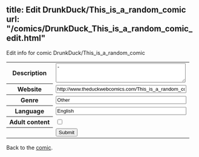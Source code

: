 title: Edit DrunkDuck/This_is_a_random_comic
url: "/comics/DrunkDuck_This_is_a_random_comic_edit.html"
---
Edit info for comic DrunkDuck/This_is_a_random_comic

<form name="comic" action="http://gaepostmail.appspot.com/comic/" method="post">
<table class="comicinfo">
<tr>
<th>Description</th><td><textarea name="description" cols="40" rows="3">-</textarea></td>
</tr>
<tr>
<th>Website</th><td><input type="text" name="url" value="http://www.theduckwebcomics.com/This_is_a_random_comic/" size="40"/></td>
</tr>
<tr>
<th>Genre</th><td><input type="text" name="genre" value="Other" size="40"/></td>
</tr>
<tr>
<th>Language</th><td><input type="text" name="language" value="English" size="40"/></td>
</tr>
<tr>
<th>Adult content</th><td><input type="checkbox" name="adult" value="adult" /></td>
</tr>
<tr>
<th></th><td>
<input type="hidden" name="comic" value="DrunkDuck_This_is_a_random_comic" />
<input type="submit" name="submit" value="Submit" />
</td>
</tr>
</table>
</form>

Back to the [comic](DrunkDuck_This_is_a_random_comic.html).
